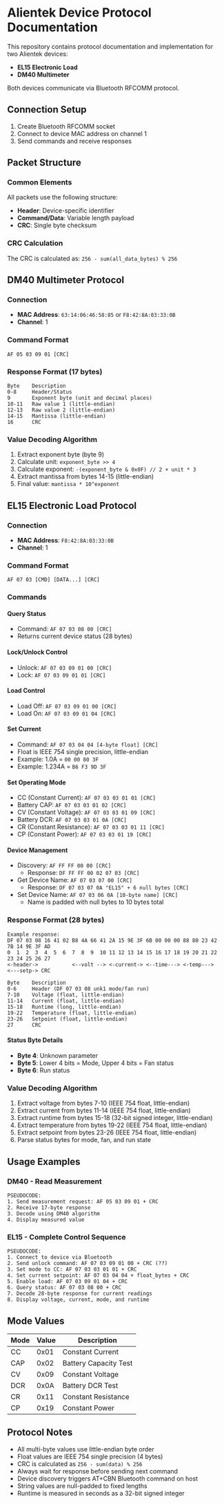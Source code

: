 # Alientek Device Protocol Documentation

This repository contains protocol documentation and implementation for two Alientek devices:
- **EL15 Electronic Load**
- **DM40 Multimeter**

Both devices communicate via Bluetooth RFCOMM protocol.

## Connection Setup

1. Create Bluetooth RFCOMM socket
2. Connect to device MAC address on channel 1
3. Send commands and receive responses

## Packet Structure

### Common Elements

All packets use the following structure:
- **Header**: Device-specific identifier
- **Command/Data**: Variable length payload
- **CRC**: Single byte checksum

### CRC Calculation

The CRC is calculated as: `256 - sum(all_data_bytes) % 256`

## DM40 Multimeter Protocol

### Connection
- **MAC Address**: `63:14:06:46:58:85` or `F8:42:8A:03:33:0B`
- **Channel**: 1

### Command Format
```
AF 05 03 09 01 [CRC]
```

### Response Format (17 bytes)
```
Byte    Description
0-8     Header/Status
9       Exponent byte (unit and decimal places)
10-11   Raw value 1 (little-endian)
12-13   Raw value 2 (little-endian)
14-15   Mantissa (little-endian)
16      CRC
```

### Value Decoding Algorithm
1. Extract exponent byte (byte 9)
2. Calculate unit: `exponent_byte >> 4`
3. Calculate exponent: `-(exponent_byte & 0x0F) // 2 + unit * 3`
4. Extract mantissa from bytes 14-15 (little-endian)
5. Final value: `mantissa * 10^exponent`

## EL15 Electronic Load Protocol

### Connection
- **MAC Address**: `F8:42:8A:03:33:0B`
- **Channel**: 1

### Command Format
```
AF 07 03 [CMD] [DATA...] [CRC]
```

### Commands

#### Query Status
- Command: `AF 07 03 08 00 [CRC]`
- Returns current device status (28 bytes)

#### Lock/Unlock Control
- Unlock: `AF 07 03 09 01 00 [CRC]`
- Lock: `AF 07 03 09 01 01 [CRC]`

#### Load Control
- Load Off: `AF 07 03 09 01 00 [CRC]`
- Load On: `AF 07 03 09 01 04 [CRC]`

#### Set Current
- Command: `AF 07 03 04 04 [4-byte float] [CRC]`
- Float is IEEE 754 single precision, little-endian
- Example: 1.0A = `00 00 80 3F`
- Example: 1.234A = `B6 F3 9D 3F`

#### Set Operating Mode
- CC (Constant Current): `AF 07 03 03 01 01 [CRC]`
- Battery CAP: `AF 07 03 03 01 02 [CRC]`
- CV (Constant Voltage): `AF 07 03 03 01 09 [CRC]`
- Battery DCR: `AF 07 03 03 01 0A [CRC]`
- CR (Constant Resistance): `AF 07 03 03 01 11 [CRC]`
- CP (Constant Power): `AF 07 03 03 01 19 [CRC]`

#### Device Management
- Discovery: `AF FF FF 00 00 [CRC]`
  - Response: `DF FF FF 00 02 07 03 [CRC]`
- Get Device Name: `AF 07 03 07 00 [CRC]`
  - Response: `DF 07 03 07 0A "EL15" + 6 null bytes [CRC]`
- Set Device Name: `AF 07 03 06 0A [10-byte name] [CRC]`
  - Name is padded with null bytes to 10 bytes total

### Response Format (28 bytes)

```
Example response:
DF 07 03 08 16 41 02 B8 4A 66 41 2A 15 9E 3F 6B 00 00 00 88 80 23 42 7B 14 9E 3F AD
0  1  2  3  4  5  6  7  8  9  10 11 12 13 14 15 16 17 18 19 20 21 22 23 24 25 26 27
<-header->           <--volt --> <-current-> <--time---> <-temp--->   <---setp-> CRC

Byte    Description
0-6     Header (DF 07 03 08 unk1 mode/fan run)
7-10    Voltage (float, little-endian)
11-14   Current (float, little-endian)  
15-18   Runtime (long, little-endian)
19-22   Temperature (float, little-endian)
23-26   Setpoint (float, little-endian)
27      CRC
```

#### Status Byte Details
- **Byte 4**: Unknown parameter
- **Byte 5**: Lower 4 bits = Mode, Upper 4 bits = Fan status
- **Byte 6**: Run status

### Value Decoding Algorithm
1. Extract voltage from bytes 7-10 (IEEE 754 float, little-endian)
2. Extract current from bytes 11-14 (IEEE 754 float, little-endian)
3. Extract runtime from bytes 15-18 (32-bit signed integer, little-endian)
4. Extract temperature from bytes 19-22 (IEEE 754 float, little-endian)
5. Extract setpoint from bytes 23-26 (IEEE 754 float, little-endian)
6. Parse status bytes for mode, fan, and run state

## Usage Examples

### DM40 - Read Measurement
```
PSEUDOCODE:
1. Send measurement request: AF 05 03 09 01 + CRC
2. Receive 17-byte response
3. Decode using DM40 algorithm
4. Display measured value
```

### EL15 - Complete Control Sequence
```
PSEUDOCODE:
1. Connect to device via Bluetooth
2. Send unlock command: AF 07 03 09 01 00 + CRC (??)
3. Set mode to CC: AF 07 03 03 01 01 + CRC
4. Set current setpoint: AF 07 03 04 04 + float_bytes + CRC
5. Enable load: AF 07 03 09 01 04 + CRC
6. Query status: AF 07 03 08 00 + CRC
7. Decode 28-byte response for current readings
8. Display voltage, current, mode, and runtime
```

## Mode Values

| Mode | Value | Description |
|------|--------|-------------|
| CC   | 0x01   | Constant Current |
| CAP  | 0x02   | Battery Capacity Test |
| CV   | 0x09   | Constant Voltage |
| DCR  | 0x0A   | Battery DCR Test |
| CR   | 0x11   | Constant Resistance |
| CP   | 0x19   | Constant Power |

## Protocol Notes

- All multi-byte values use little-endian byte order
- Float values are IEEE 754 single precision (4 bytes)
- CRC is calculated as `256 - sum(data) % 256`
- Always wait for response before sending next command
- Device discovery triggers AT+CBN Bluetooth command on host
- String values are null-padded to fixed lengths
- Runtime is measured in seconds as a 32-bit signed integer
